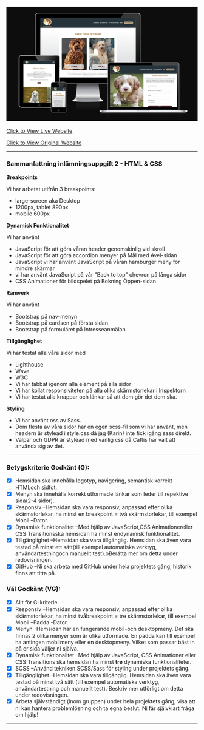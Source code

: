 ![Responsive Mockup](https://github.com/Krnsand/projekt-2/blob/main/assets/images/readme-hero.png)


[Click to View Live Website](https://krnsand.github.io/projekt-2/)

[Click to View Original Website](https://www.101labradoodles.com/)

---
### Sammanfattning inlämningsuppgift 2 - HTML & CSS
__Breakpoints__

 Vi har arbetat utifrån 3 breakpoints: 
  - large-screen aka Desktop 
  - 1200px, tablet 890px 
  - mobile 600px

 __Dynamisk Funktionalitet__

 Vi har använt
  - JavaScript för att göra våran header genomskinlig vid skroll
  - JavaScript för att göra accordion menyer på Mål med Avel-sidan
  - JavaScript vi har använt JavaScript på våran hamburger meny för mindre skärmar
  - vi har använt JavaScript på vår "Back to top" chevron på långa sidor
  - CSS Animationer för bildspelet på Bokning Öppen-sidan

 __Ramverk__

 Vi har använt 
  - Bootstrap på nav-menyn 
  - Bootstrap på cardsen på första sidan
  - Bootstrap på formuläret på Intresseanmälan

 __Tillgänglighet__

 Vi har testat alla våra sidor med 
  - Lighthouse
  - Wave
  - W3C 
  - Vi har tabbat igenom alla element på alla sidor
  - Vi har kollat responsiviteten på alla olika skärmstorlekar i Inspektorn
  - Vi har testat alla knappar och länkar så att dom gör det dom ska.

 __Styling__

 - Vi har använt oss av Sass. 
 - Dom flesta av våra sidor har en egen scss-fil som vi har använt, men headern är stylead i style.css då jag (Karin) inte fick igång sass direkt.
 - Valpar och GDPR är stylead med vanlig css då Cattis har valt att använda sig av det.
---

### Betygskriterie Godkänt (G):
- [x] Hemsidan ska innehålla logotyp, navigering, semantisk korrekt HTMLoch sidfot. 
- [x] Menyn ska innehålla korrekt utformade länkar som leder till repektive sida(2-4 sidor).
- [x] Responsiv –Hemsidan ska vara responsiv, anpassad efter olika skärmstorlekar, ha minst en breakpoint = två skärmstorlekar, till exempel Mobil –Dator.
- [x] Dynamisk funktionalitet –Med hjälp av JavaScript,CSS Animationereller CSS Transitionsska hemsidan ha minst endynamisk funktionalitet.
- [x] Tillgänglighet –Hemsidan ska vara tillgänglig. Hemsidan ska även vara testad på minst ett sätt(till exempel automatiska verktyg, användartestningoch manuellt test).oBerätta mer om detta under redovisningen.
- [x] GitHub –Ni ska arbeta med GitHub under hela projektets gång, historik finns att titta på.

### Väl Godkänt (VG):
- [x] Allt för G-kriterie. 
- [x] Responsiv –Hemsidan ska vara responsiv, anpassad efter olika skärmstorlekar, ha minst tvåbreakpoint = tre skärmstorlekar, till exempel Mobil –Padda -Dator.
- [x] Menyn -Hemsidan har en fungerande mobil-och desktopmeny. Det ska finnas 2 olika menyer som är olika utformade. En padda kan till exempel ha antingen mobilmeny eller en desktopmeny. Vilket som passar bäst in på er sida väljer ni själva.
- [x] Dynamisk funktionalitet –Med hjälp av JavaScript, CSS Animationer eller CSS Transitions ska hemsidan ha minst **tre** dynamiska funktionaliteter.
- [x] SCSS –Använd tekniken SCSS/Sass för styling under projektets gång.
- [x] Tillgänglighet –Hemsidan ska vara tillgänglig. Hemsidan ska även vara testad på minst två sätt (till exempel automatiska verktyg, användartestning och manuellt test). Beskriv mer utförligt om detta under redovisningen.
- [x] Arbeta självständigt (inom gruppen) under hela projektets gång, visa att ni kan hantera problemlösning och ta egna beslut. Ni får självklart fråga om hjälp!

--- 


